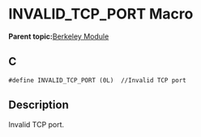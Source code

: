 # INVALID\_TCP\_PORT Macro

**Parent topic:**[Berkeley Module](GUID-5F35C98C-EC8E-40FF-9B62-3B31D508F820.md)

## C

```
#define INVALID_TCP_PORT (0L)  //Invalid TCP port
```

## Description

Invalid TCP port.

